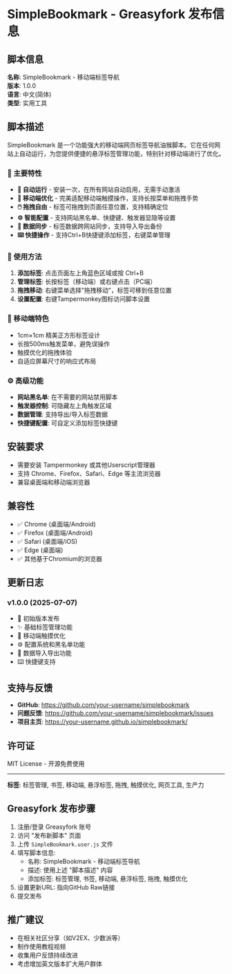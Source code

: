 # SimpleBookmark - Greasyfork 发布信息

## 脚本信息

**名称**: SimpleBookmark - 移动端标签导航  
**版本**: 1.0.0  
**语言**: 中文(简体)  
**类型**: 实用工具  

## 脚本描述

SimpleBookmark 是一个功能强大的移动端网页标签导航油猴脚本。它在任何网站上自动运行，为您提供便捷的悬浮标签管理功能，特别针对移动端进行了优化。

### 🌟 主要特性

- **🎯 自动运行** - 安装一次，在所有网站自动启用，无需手动激活
- **📱 移动端优化** - 完美适配移动端触摸操作，支持长按菜单和拖拽手势  
- **🖱️ 拖拽自由** - 标签可拖拽到页面任意位置，支持精确定位
- **⚙️ 智能配置** - 支持网站黑名单、快捷键、触发器显隐等设置
- **💾 数据同步** - 标签数据跨网站同步，支持导入导出备份
- **⌨️ 快捷操作** - 支持Ctrl+B快捷键添加标签，右键菜单管理

### 🚀 使用方法

1. **添加标签**: 点击页面左上角蓝色区域或按 Ctrl+B
2. **管理标签**: 长按标签（移动端）或右键点击（PC端）
3. **拖拽移动**: 右键菜单选择"拖拽移动"，标签可移到任意位置
4. **设置配置**: 右键Tampermonkey图标访问脚本设置

### 📱 移动端特色

- 1cm×1cm 精美正方形标签设计
- 长按500ms触发菜单，避免误操作
- 触摸优化的拖拽体验
- 自适应屏幕尺寸的响应式布局

### ⚙️ 高级功能

- **网站黑名单**: 在不需要的网站禁用脚本
- **触发器控制**: 可隐藏左上角触发区域
- **数据管理**: 支持导出/导入标签数据
- **快捷键配置**: 可自定义添加标签快捷键

## 安装要求

- 需要安装 Tampermonkey 或其他Userscript管理器
- 支持 Chrome、Firefox、Safari、Edge 等主流浏览器
- 兼容桌面端和移动端浏览器

## 兼容性

- ✅ Chrome (桌面端/Android)
- ✅ Firefox (桌面端/Android) 
- ✅ Safari (桌面端/iOS)
- ✅ Edge (桌面端)
- ✅ 其他基于Chromium的浏览器

## 更新日志

### v1.0.0 (2025-07-07)
- 🎉 初始版本发布
- ✨ 基础标签管理功能
- 📱 移动端触摸优化
- ⚙️ 配置系统和黑名单功能
- 💾 数据导入导出功能
- ⌨️ 快捷键支持

## 支持与反馈

- **GitHub**: https://github.com/your-username/simplebookmark
- **问题反馈**: https://github.com/your-username/simplebookmark/issues
- **项目主页**: https://your-username.github.io/simplebookmark/

## 许可证

MIT License - 开源免费使用

---

**标签**: 标签管理, 书签, 移动端, 悬浮标签, 拖拽, 触摸优化, 网页工具, 生产力

## Greasyfork 发布步骤

1. 注册/登录 Greasyfork 账号
2. 访问 "发布新脚本" 页面
3. 上传 `SimpleBookmark.user.js` 文件
4. 填写脚本信息:
   - 名称: SimpleBookmark - 移动端标签导航
   - 描述: 使用上述 "脚本描述" 内容
   - 添加标签: 标签管理, 书签, 移动端, 悬浮标签, 拖拽, 触摸优化
5. 设置更新URL: 指向GitHub Raw链接
6. 提交发布

## 推广建议

- 在相关社区分享（如V2EX、少数派等）
- 制作使用教程视频
- 收集用户反馈持续改进
- 考虑增加英文版本扩大用户群体